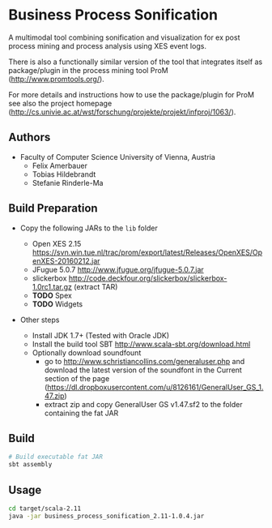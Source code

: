 # Business Process Sonification
A multimodal tool combining sonification and visualization for ex post process mining and process analysis using XES event logs.

There is also a functionally similar version of the tool that integrates itself as package/plugin in the process mining tool ProM (http://www.promtools.org/).

For more details and instructions how to use the package/plugin for ProM see also the project homepage (http://cs.univie.ac.at/wst/forschung/projekte/projekt/infproj/1063/).

## Authors
* Faculty of Computer Science University of Vienna, Austria
  * Felix Amerbauer
  * Tobias Hildebrandt
  * Stefanie Rinderle-Ma

## Build Preparation
* Copy the following JARs to the `lib` folder
  * Open XES 2.15 https://svn.win.tue.nl/trac/prom/export/latest/Releases/OpenXES/OpenXES-20160212.jar
  * JFugue 5.0.7 http://www.jfugue.org/jfugue-5.0.7.jar
  * slickerbox http://code.deckfour.org/slickerbox/slickerbox-1.0rc1.tar.gz (extract TAR)
  * **TODO** Spex
  * **TODO** Widgets

* Other steps
  * Install JDK 1.7+ (Tested with Oracle JDK)
  * Install the build tool SBT http://www.scala-sbt.org/download.html
  * Optionally download soundfount
    - go to http://www.schristiancollins.com/generaluser.php and download the latest version of the soundfont in the Current section of the page (https://dl.dropboxusercontent.com/u/8126161/GeneralUser_GS_1.47.zip)
    - extract zip and copy GeneralUser GS v1.47.sf2 to the folder containing the fat JAR

## Build
```bash
# Build executable fat JAR
sbt assembly
```
## Usage
```bash
cd target/scala-2.11
java -jar business_process_sonification_2.11-1.0.4.jar
```
